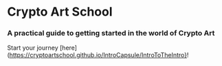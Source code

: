 
# Crypto Art School
### A practical guide to getting started in the world of Crypto Art

Start your journey [here](https://cryptoartschool.github.io/IntroCapsule/IntroToTheIntro}!

